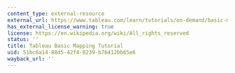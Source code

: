```yaml
---
content_type: external-resource
external_url: https://www.tableau.com/learn/tutorials/on-demand/basic-mapping
has_external_license_warning: true
license: https://en.wikipedia.org/wiki/All_rights_reserved
status: ''
title: Tableau Basic Mapping Tutorial
uid: 51bc6a14-88d5-42f4-8239-b76412bb65e6
wayback_url: ''
---
```

